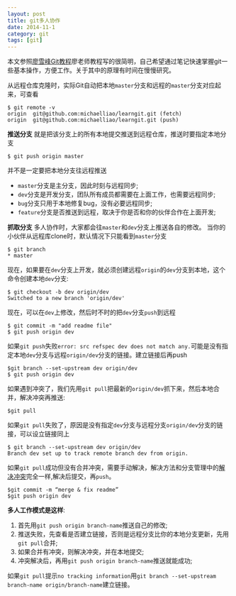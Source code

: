 ```yaml
---
layout: post
title: git多人协作
date: 2014-11-1
category: git
tags: [git]
---
```

本文参照[廖雪峰Git教程](http://www.liaoxuefeng.com/wiki/0013739516305929606dd18361248578c67b8067c8c017b000/0013760174128707b935b0be6fc4fc6ace66c4f15618f8d000)廖老师教程写的很简明，自己希望通过笔记快速掌握git一些基本操作，方便工作。关于其中的原理有时间在慢慢研究。
<!--more-->
从远程仓库克隆时，实际Git自动把本地`master`分支和远程的`master`分支对应起来，可查看
```
$ git remote -v
origin  git@github.com:michaelliao/learngit.git (fetch)
origin  git@github.com:michaelliao/learngit.git (push)
```
**推送分支**
就是把该分支上的所有本地提交推送到远程仓库，推送时要指定本地分支
```
$ git push origin master
```
并不是一定要把本地分支往远程推送
* `master`分支是主分支，因此时刻与远程同步;
* `dev`分支是开发分支，团队所有成员都需要在上面工作，也需要远程同步;
* `bug`分支只用于本地修复bug，没有必要远程同步;
* `feature`分支是否推送到远程，取决于你是否和你的伙伴合作在上面开发;

**抓取分支**
多人协作时，大家都会往`master`和`dev`分支上推送各自的修改。
当你的小伙伴从远程库clone时，默认情况下只能看到`master`分支
```
$ git branch
* master
```
现在，如果要在`dev`分支上开发，就必须创建远程`origin`的`dev`分支到本地，这个命令创建本地`dev`分支:
```
$ git checkout -b dev origin/dev
Switched to a new branch 'origin/dev'
```
现在，可以在`dev`上修改，然后时不时的把`dev`分支`push`到远程
```
$ git commit -m "add readme file"
$ git push origin dev
```
如果`git push`失败`error: src refspec dev does not match any.`可能是没有指定本地`dev`分支与远程`origin/dev`分支的链接。建立链接后再push
```
$git branch --set-upstream dev origin/dev
$ git push origin dev
```
如果遇到冲突了，我们先用`git pull`把最新的`origin/dev`抓下来，然后本地合并，解决冲突再推送:
```
$git pull
```
如果`git pull`失败了，原因是没有指定`dev`分支与远程分支`origin/dev`分支的链接，可以设立链接同上
```
$ git branch --set-upstream dev origin/dev
Branch dev set up to track remote branch dev from origin.
```
如果`git pull`成功但没有合并冲突，需要手动解决，解决方法和分支管理中的[解决冲突]()完全一样,解决后提交，再`push`。
```
$git commit -m “merge & fix readme”
$git push origin dev
```


**多人工作模式是这样**:
1. 首先用`git push origin branch-name`推送自己的修改;
2. 推送失败，先查看是否建立链接，否则是远程分支比你的本地分支更新，先用`git pull`合并;
3. 如果合并有冲突，则解决冲突，并在本地提交;
4. 冲突解决后，再用`git push origin branch-name`推送就能成功;

如果`git pull`提示`no tracking information`用`git branch --set-upstream branch-name origin/branch-name`建立链接。
